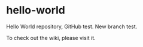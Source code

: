 # hello-world
Hello World repository, GitHub test.
New branch test.

To check out the wiki, please visit it.
